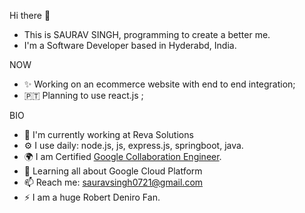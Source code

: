 
Hi there 👋
* This is SAURAV SINGH, programming to create a better me.
* I'm a Software Developer based in Hyderabd, India.

NOW
* ✨ Working on an ecommerce website with end to end integration;
* 🇵🇹 Planning to use react.js ;

BIO
* 🏢 I'm currently working at Reva Solutions
* ⚙️ I use daily: node.js, js, express.js, springboot, java.
* 🌍 I am Certified [Google Collaboration Engineer](https://www.credential.net/72b40f53-1d68-4aa0-986c-f3af8a3c968a?key=26b525ed93b8e073ab2855c0d3e167fcbafdbf1ee6a18bf87c9358b9934ec5b6#gs.wjdzq3).
* 🌱 Learning all about Google Cloud Platform
* 📫 Reach me: sauravsingh0721@gmail.com
* ⚡️ I am a huge Robert Deniro Fan.
